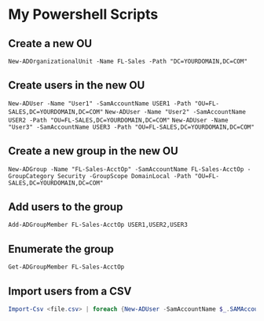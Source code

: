 # My Powershell Scripts

## Create a new OU

`New-ADOrganizationalUnit -Name FL-Sales -Path "DC=YOURDOMAIN,DC=COM"`

## Create users in the new OU

`New-ADUser -Name "User1" -SamAccountName USER1 -Path "OU=FL-SALES,DC=YOURDOMAIN,DC=COM"`
`New-ADUser -Name "User2" -SamAccountName USER2 -Path "OU=FL-SALES,DC=YOURDOMAIN,DC=COM"`
`New-ADUser -Name "User3" -SamAccountName USER3 -Path "OU=FL-SALES,DC=YOURDOMAIN,DC=COM"`

## Create a new group in the new OU

`New-ADGroup -Name "FL-Sales-AcctOp" -SamAccountName FL-Sales-AcctOp -GroupCategory Security -GroupScope DomainLocal -Path "OU=FL-SALES,DC=YOURDOMAIN,DC=COM"`

## Add users to the group

`Add-ADGroupMember FL-Sales-AcctOp USER1,USER2,USER3`

## Enumerate the group

`Get-ADGroupMember FL-Sales-AcctOp`

## Import users from a CSV

```powershell
Import-Csv <file.csv> | foreach {New-ADUser -SamAccountName $_.SAMAccountName -Name ($_.FirstName + " " + $_.LastName) -GivenName $_.FirstName -Surname $_.LastName -EmployeeID $_.EmployeeID -Title $_.Title -StreetAddress $_.StreetAddress -City $_.City -PostalCode $_.PostalCode -State $_.State -Department $_.Department -EmailAddress $_.Email -OfficePhone $_.PhoneNumber  -Path "CN=users,DC=YOURDOMAIN,DC=com" -Enabled $true -ChangePasswordAtLogon $true -AccountPassword (ConvertTo-SecureString -AsPlainText 'Pa$$w0rd' -Force)}
```